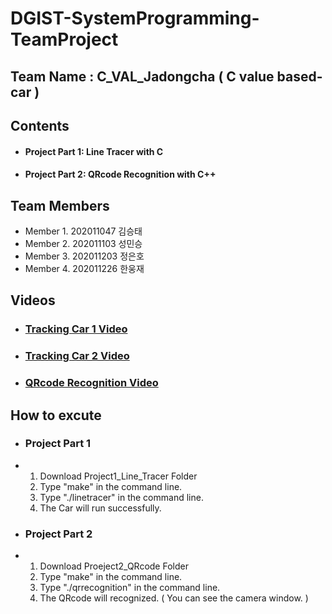 # DGIST-SystemProgramming-TeamProject

## Team Name : C_VAL_Jadongcha ( C value based-car )

## Contents
- #### Project Part 1: Line Tracer with C
- #### Project Part 2: QRcode Recognition with C++


## Team Members 
- Member 1. 202011047 김승태
- Member 2. 202011103 성민승
- Member 3. 202011203 정은호
- Member 4. 202011226 한웅재

## Videos
- ### [Tracking Car 1 Video](https://drive.google.com/file/d/1tV6daq5vIQfA1khZ14L9EPGbUEAmxKtS/view?usp=sharing)
- ### [Tracking Car 2 Video](https://drive.google.com/file/d/1YvVXOKoGcrfTDAl3ys_hwepGZ8CiBil5/view?usp=drive_link)

- ### [QRcode Recognition Video](https://drive.google.com/file/d/1xBD7BjxsNsIxEcETsCqgyjZ4a6cTil7I/view?usp=drive_link)

## How to excute
- ### Project Part 1
- 1. Download Project1_Line_Tracer Folder
  2. Type "make" in the command line.
  3. Type "./linetracer" in the command line.
  4. The Car will run successfully.
 
- ### Project Part 2
- 1. Download Proeject2_QRcode Folder
  2. Type "make" in the command line.
  3. Type "./qrrecognition" in the command line.
  4. The QRcode will recognized. ( You can see the camera window. )
